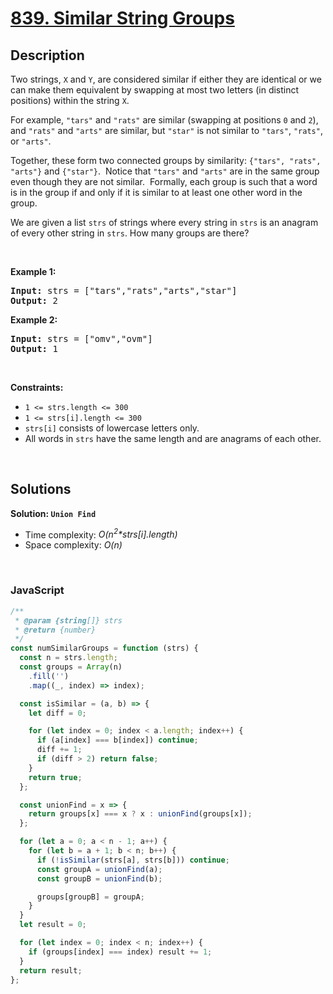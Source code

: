 # [839. Similar String Groups](https://leetcode.com/problems/similar-string-groups)

## Description

<div class="elfjS" data-track-load="description_content"><p>Two strings, <code>X</code> and <code>Y</code>, are considered similar if either they are identical or we can make them equivalent by swapping at most two letters (in distinct positions) within the string <code>X</code>.</p>

<p>For example, <code>"tars"</code>&nbsp;and <code>"rats"</code>&nbsp;are similar (swapping at positions <code>0</code> and <code>2</code>), and <code>"rats"</code> and <code>"arts"</code> are similar, but <code>"star"</code> is not similar to <code>"tars"</code>, <code>"rats"</code>, or <code>"arts"</code>.</p>

<p>Together, these form two connected groups by similarity: <code>{"tars", "rats", "arts"}</code> and <code>{"star"}</code>.&nbsp; Notice that <code>"tars"</code> and <code>"arts"</code> are in the same group even though they are not similar.&nbsp; Formally, each group is such that a word is in the group if and only if it is similar to at least one other word in the group.</p>

<p>We are given a list <code>strs</code> of strings where every string in <code>strs</code> is an anagram of every other string in <code>strs</code>. How many groups are there?</p>

<p>&nbsp;</p>
<p><strong class="example">Example 1:</strong></p>

<pre><strong>Input:</strong> strs = ["tars","rats","arts","star"]
<strong>Output:</strong> 2
</pre>

<p><strong class="example">Example 2:</strong></p>

<pre><strong>Input:</strong> strs = ["omv","ovm"]
<strong>Output:</strong> 1
</pre>

<p>&nbsp;</p>
<p><strong>Constraints:</strong></p>

<ul>
	<li><code>1 &lt;= strs.length &lt;= 300</code></li>
	<li><code>1 &lt;= strs[i].length &lt;= 300</code></li>
	<li><code>strs[i]</code> consists of lowercase letters only.</li>
	<li>All words in <code>strs</code> have the same length and are anagrams of each other.</li>
</ul>
</div>

<p>&nbsp;</p>

## Solutions

**Solution: `Union Find`**

- Time complexity: <em>O(n<sup>2</sup>\*strs[i].length)</em>
- Space complexity: <em>O(n)</em>

<p>&nbsp;</p>

### **JavaScript**

```js
/**
 * @param {string[]} strs
 * @return {number}
 */
const numSimilarGroups = function (strs) {
  const n = strs.length;
  const groups = Array(n)
    .fill('')
    .map((_, index) => index);

  const isSimilar = (a, b) => {
    let diff = 0;

    for (let index = 0; index < a.length; index++) {
      if (a[index] === b[index]) continue;
      diff += 1;
      if (diff > 2) return false;
    }
    return true;
  };

  const unionFind = x => {
    return groups[x] === x ? x : unionFind(groups[x]);
  };

  for (let a = 0; a < n - 1; a++) {
    for (let b = a + 1; b < n; b++) {
      if (!isSimilar(strs[a], strs[b])) continue;
      const groupA = unionFind(a);
      const groupB = unionFind(b);

      groups[groupB] = groupA;
    }
  }
  let result = 0;

  for (let index = 0; index < n; index++) {
    if (groups[index] === index) result += 1;
  }
  return result;
};
```
